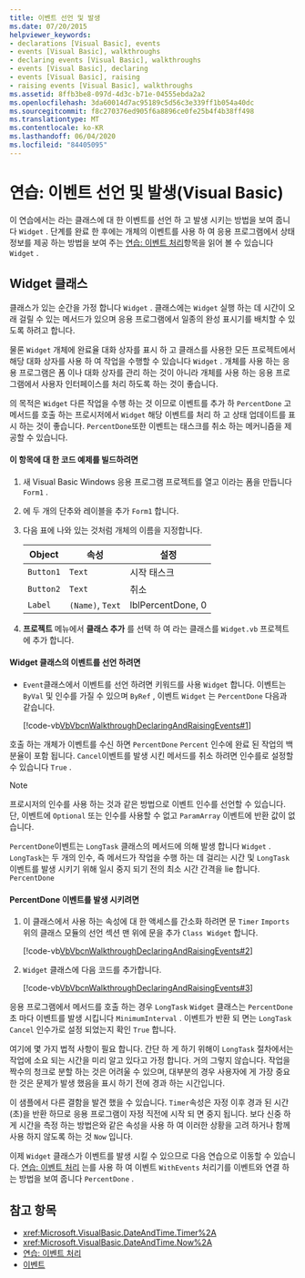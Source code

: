 ```yaml
---
title: 이벤트 선언 및 발생
ms.date: 07/20/2015
helpviewer_keywords:
- declarations [Visual Basic], events
- events [Visual Basic], walkthroughs
- declaring events [Visual Basic], walkthroughs
- events [Visual Basic], declaring
- events [Visual Basic], raising
- raising events [Visual Basic], walkthroughs
ms.assetid: 8ffb3be8-097d-4d3c-b71e-04555ebda2a2
ms.openlocfilehash: 3da60014d7ac95189c5d56c3e339ff1b054a40dc
ms.sourcegitcommit: f8c270376ed905f6a8896ce0fe25b4f4b38ff498
ms.translationtype: MT
ms.contentlocale: ko-KR
ms.lasthandoff: 06/04/2020
ms.locfileid: "84405095"
---
```

# <a name="walkthrough-declaring-and-raising-events-visual-basic"></a>연습: 이벤트 선언 및 발생(Visual Basic)
이 연습에서는 라는 클래스에 대 한 이벤트를 선언 하 고 발생 시키는 방법을 보여 줍니다 `Widget` . 단계를 완료 한 후에는 개체의 이벤트를 사용 하 여 응용 프로그램에서 상태 정보를 제공 하는 방법을 보여 주는 [연습: 이벤트 처리](walkthrough-handling-events.md)항목을 읽어 볼 수 있습니다 `Widget` .  
  
## <a name="the-widget-class"></a>Widget 클래스  
 클래스가 있는 순간을 가정 합니다 `Widget` . 클래스에는 `Widget` 실행 하는 데 시간이 오래 걸릴 수 있는 메서드가 있으며 응용 프로그램에서 일종의 완성 표시기를 배치할 수 있도록 하려고 합니다.  
  
 물론 `Widget` 개체에 완료율 대화 상자를 표시 하 고 클래스를 사용한 모든 프로젝트에서 해당 대화 상자를 사용 하 여 작업을 수행할 수 있습니다 `Widget` . 개체를 사용 하는 응용 프로그램은 폼 이나 대화 상자를 관리 하는 것이 아니라 개체를 사용 하는 응용 프로그램에서 사용자 인터페이스를 처리 하도록 하는 것이 좋습니다.  
  
 의 목적은 `Widget` 다른 작업을 수행 하는 것 이므로 이벤트를 추가 하 `PercentDone` 고 메서드를 호출 하는 프로시저에서 `Widget` 해당 이벤트를 처리 하 고 상태 업데이트를 표시 하는 것이 좋습니다. `PercentDone`또한 이벤트는 태스크를 취소 하는 메커니즘을 제공할 수 있습니다.  
  
#### <a name="to-build-the-code-example-for-this-topic"></a>이 항목에 대 한 코드 예제를 빌드하려면  
  
1. 새 Visual Basic Windows 응용 프로그램 프로젝트를 열고 이라는 폼을 만듭니다 `Form1` .  
  
2. 에 두 개의 단추와 레이블을 추가 `Form1` 합니다.  
  
3. 다음 표에 나와 있는 것처럼 개체의 이름을 지정합니다.  
  
    |Object|속성|설정|  
    |------------|--------------|-------------|  
    |`Button1`|`Text`|시작 태스크|  
    |`Button2`|`Text`|취소|  
    |`Label`|`(Name)`, `Text`|lblPercentDone, 0|  
  
4. **프로젝트** 메뉴에서 **클래스 추가** 를 선택 하 여 라는 클래스를 `Widget.vb` 프로젝트에 추가 합니다.  
  
#### <a name="to-declare-an-event-for-the-widget-class"></a>Widget 클래스의 이벤트를 선언 하려면  
  
- `Event`클래스에서 이벤트를 선언 하려면 키워드를 사용 `Widget` 합니다. 이벤트는 `ByVal` 및 인수를 가질 수 있으며 `ByRef` , 이벤트 `Widget` 는 `PercentDone` 다음과 같습니다.  
  
     [!code-vb[VbVbcnWalkthroughDeclaringAndRaisingEvents#1](~/samples/snippets/visualbasic/VS_Snippets_VBCSharp/VbVbcnWalkthroughDeclaringAndRaisingEvents/VB/Widget.vb#1)]  
  
 호출 하는 개체가 이벤트를 수신 하면 `PercentDone` `Percent` 인수에 완료 된 작업의 백분율이 포함 됩니다. `Cancel`이벤트를 발생 시킨 메서드를 취소 하려면 인수를로 설정할 수 있습니다 `True` .  
  
> [!NOTE]
> 프로시저의 인수를 사용 하는 것과 같은 방법으로 이벤트 인수를 선언할 수 있습니다. 단, 이벤트에 `Optional` 또는 인수를 사용할 수 없고 `ParamArray` 이벤트에 반환 값이 없습니다.  
  
 `PercentDone`이벤트는 `LongTask` 클래스의 메서드에 의해 발생 합니다 `Widget` . `LongTask`는 두 개의 인수, 즉 메서드가 작업을 수행 하는 데 걸리는 시간 및 `LongTask` 이벤트를 발생 시키기 위해 일시 중지 되기 전의 최소 시간 간격을 lie 합니다. `PercentDone`  
  
#### <a name="to-raise-the-percentdone-event"></a>PercentDone 이벤트를 발생 시키려면  
  
1. 이 클래스에서 사용 하는 속성에 대 한 액세스를 간소화 하려면 문 `Timer` `Imports` 위의 클래스 모듈의 선언 섹션 맨 위에 문을 추가 `Class Widget` 합니다.  
  
     [!code-vb[VbVbcnWalkthroughDeclaringAndRaisingEvents#2](~/samples/snippets/visualbasic/VS_Snippets_VBCSharp/VbVbcnWalkthroughDeclaringAndRaisingEvents/VB/Widget.vb#2)]  
  
2. `Widget` 클래스에 다음 코드를 추가합니다.  
  
     [!code-vb[VbVbcnWalkthroughDeclaringAndRaisingEvents#3](~/samples/snippets/visualbasic/VS_Snippets_VBCSharp/VbVbcnWalkthroughDeclaringAndRaisingEvents/VB/Widget.vb#3)]  
  
 응용 프로그램에서 메서드를 호출 하는 경우 `LongTask` `Widget` 클래스는 `PercentDone` 초 마다 이벤트를 발생 시킵니다 `MinimumInterval` . 이벤트가 반환 되 면는 `LongTask` `Cancel` 인수가로 설정 되었는지 확인 `True` 합니다.  
  
 여기에 몇 가지 법적 사항이 필요 합니다. 간단 하 게 하기 위해이 `LongTask` 절차에서는 작업에 소요 되는 시간을 미리 알고 있다고 가정 합니다. 거의 그렇지 않습니다. 작업을 짝수의 청크로 분할 하는 것은 어려울 수 있으며, 대부분의 경우 사용자에 게 가장 중요 한 것은 문제가 발생 했음을 표시 하기 전에 경과 하는 시간입니다.  
  
 이 샘플에서 다른 결함을 발견 했을 수 있습니다. `Timer`속성은 자정 이후 경과 된 시간 (초)을 반환 하므로 응용 프로그램이 자정 직전에 시작 되 면 중지 됩니다. 보다 신중 하 게 시간을 측정 하는 방법은와 같은 속성을 사용 하 여 이러한 상황을 고려 하거나 함께 사용 하지 않도록 하는 것 `Now` 입니다.  
  
 이제 `Widget` 클래스가 이벤트를 발생 시킬 수 있으므로 다음 연습으로 이동할 수 있습니다. [연습: 이벤트 처리](walkthrough-handling-events.md) 는를 사용 하 여 이벤트 `WithEvents` 처리기를 이벤트와 연결 하는 방법을 보여 줍니다 `PercentDone` .  
  
## <a name="see-also"></a>참고 항목

- <xref:Microsoft.VisualBasic.DateAndTime.Timer%2A>
- <xref:Microsoft.VisualBasic.DateAndTime.Now%2A>
- [연습: 이벤트 처리](walkthrough-handling-events.md)
- [이벤트](index.md)
